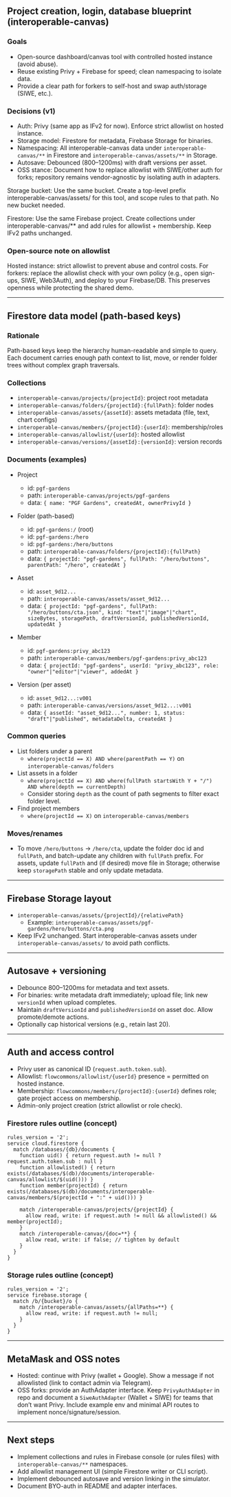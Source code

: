 ## Project creation, login, database blueprint (interoperable-canvas)

### Goals
- Open-source dashboard/canvas tool with controlled hosted instance (avoid abuse).
- Reuse existing Privy + Firebase for speed; clean namespacing to isolate data.
- Provide a clear path for forkers to self-host and swap auth/storage (SIWE, etc.).

### Decisions (v1)
- Auth: Privy (same app as IFv2 for now). Enforce strict allowlist on hosted instance.
- Storage model: Firestore for metadata, Firebase Storage for binaries.
- Namespacing: All interoperable-canvas data under `interoperable-canvas/**` in Firestore and `interoperable-canvas/assets/**` in Storage.
- Autosave: Debounced (800–1200ms) with draft versions per asset.
- OSS stance: Document how to replace allowlist with SIWE/other auth for forks; repository remains vendor-agnostic by isolating auth in adapters.

Storage bucket: Use the same bucket. Create a top-level prefix interoperable-canvas/assets/ for this tool, and scope rules to that path. No new bucket needed.

Firestore: Use the same Firebase project. Create collections under interoperable-canvas/** and add rules for allowlist + membership. Keep IFv2 paths unchanged.

### Open-source note on allowlist
Hosted instance: strict allowlist to prevent abuse and control costs. For forkers: replace the allowlist check with your own policy (e.g., open sign-ups, SIWE, Web3Auth), and deploy to your Firebase/DB. This preserves openness while protecting the shared demo.

---

## Firestore data model (path-based keys)

### Rationale
Path-based keys keep the hierarchy human-readable and simple to query. Each document carries enough path context to list, move, or render folder trees without complex graph traversals.

### Collections
- `interoperable-canvas/projects/{projectId}`: project root metadata
- `interoperable-canvas/folders/{projectId}:{fullPath}`: folder nodes
- `interoperable-canvas/assets/{assetId}`: assets metadata (file, text, chart configs)
- `interoperable-canvas/members/{projectId}:{userId}`: membership/roles
- `interoperable-canvas/allowlist/{userId}`: hosted allowlist
- `interoperable-canvas/versions/{assetId}:{versionId}`: version records

### Documents (examples)
- Project
  - id: `pgf-gardens`
  - path: `interoperable-canvas/projects/pgf-gardens`
  - data: `{ name: "PGF Gardens", createdAt, ownerPrivyId }`

- Folder (path-based)
  - id: `pgf-gardens:/` (root)
  - id: `pgf-gardens:/hero`
  - id: `pgf-gardens:/hero/buttons`
  - path: `interoperable-canvas/folders/{projectId}:{fullPath}`
  - data: `{ projectId: "pgf-gardens", fullPath: "/hero/buttons", parentPath: "/hero", createdAt }`

- Asset
  - id: `asset_9d12...`
  - path: `interoperable-canvas/assets/asset_9d12...`
  - data: `{ projectId: "pgf-gardens", fullPath: "/hero/buttons/cta.json", kind: "text"|"image"|"chart", sizeBytes, storagePath, draftVersionId, publishedVersionId, updatedAt }`

- Member
  - id: `pgf-gardens:privy_abc123`
  - path: `interoperable-canvas/members/pgf-gardens:privy_abc123`
  - data: `{ projectId: "pgf-gardens", userId: "privy_abc123", role: "owner"|"editor"|"viewer", addedAt }`

- Version (per asset)
  - id: `asset_9d12...:v001`
  - path: `interoperable-canvas/versions/asset_9d12...:v001`
  - data: `{ assetId: "asset_9d12...", number: 1, status: "draft"|"published", metadataDelta, createdAt }`

### Common queries
- List folders under a parent
  - `where(projectId == X) AND where(parentPath == Y)` on `interoperable-canvas/folders`
- List assets in a folder
  - `where(projectId == X) AND where(fullPath startsWith Y + "/") AND where(depth == currentDepth)`
  - Consider storing `depth` as the count of path segments to filter exact folder level.
- Find project members
  - `where(projectId == X)` on `interoperable-canvas/members`

### Moves/renames
- To move `/hero/buttons` → `/hero/cta`, update the folder doc id and `fullPath`, and batch-update any children with `fullPath` prefix. For assets, update `fullPath` and (if desired) move file in Storage; otherwise keep `storagePath` stable and only update metadata.

---

## Firebase Storage layout
- `interoperable-canvas/assets/{projectId}/{relativePath}`
  - Example: `interoperable-canvas/assets/pgf-gardens/hero/buttons/cta.png`
- Keep IFv2 unchanged. Start interoperable-canvas assets under `interoperable-canvas/assets/` to avoid path conflicts.

---

## Autosave + versioning
- Debounce 800–1200ms for metadata and text assets.
- For binaries: write metadata draft immediately; upload file; link new `versionId` when upload completes.
- Maintain `draftVersionId` and `publishedVersionId` on asset doc. Allow promote/demote actions.
- Optionally cap historical versions (e.g., retain last 20).

---

## Auth and access control
- Privy user as canonical ID (`request.auth.token.sub`).
- Allowlist: `flowcommons/allowlist/{userId}` presence = permitted on hosted instance.
- Membership: `flowcommons/members/{projectId}:{userId}` defines role; gate project access on membership.
- Admin-only project creation (strict allowlist or role check).

### Firestore rules outline (concept)
```
rules_version = '2';
service cloud.firestore {
  match /databases/{db}/documents {
    function uid() { return request.auth != null ? request.auth.token.sub : null }
    function allowlisted() { return exists(/databases/$(db)/documents/interoperable-canvas/allowlist/$(uid())) }
    function member(projectId) { return exists(/databases/$(db)/documents/interoperable-canvas/members/$(projectId + ":" + uid())) }

    match /interoperable-canvas/projects/{projectId} {
      allow read, write: if request.auth != null && allowlisted() && member(projectId);
    }
    match /interoperable-canvas/{doc=**} {
      allow read, write: if false; // tighten by default
    }
  }
}
```

### Storage rules outline (concept)
```
rules_version = '2';
service firebase.storage {
  match /b/{bucket}/o {
    match /interoperable-canvas/assets/{allPaths=**} {
      allow read, write: if request.auth != null;
    }
  }
}
```

---

## MetaMask and OSS notes
- Hosted: continue with Privy (wallet + Google). Show a message if not allowlisted (link to contact admin via Telegram).
- OSS forks: provide an AuthAdapter interface. Keep `PrivyAuthAdapter` in repo and document a `SiweAuthAdapter` (Wallet + SIWE) for teams that don’t want Privy. Include example env and minimal API routes to implement nonce/signature/session.

---

## Next steps
- Implement collections and rules in Firebase console (or rules files) with `interoperable-canvas/**` namespaces.
- Add allowlist management UI (simple Firestore writer or CLI script).
- Implement debounced autosave and version linking in the simulator.
- Document BYO-auth in README and adapter interfaces.

